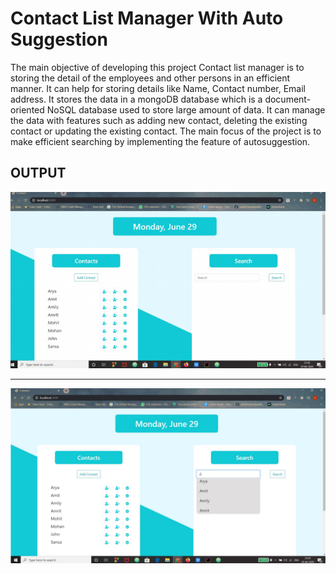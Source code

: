 # Contact List Manager With Auto Suggestion

The main objective of developing this project Contact list manager is to storing the detail of the employees
and other persons in an efficient manner. It can help for storing details like Name, Contact number, Email
address. It stores the data in a mongoDB database which is a document-oriented NoSQL database used to
store large amount of data. It can manage the data with features such as adding new contact, deleting the existing contact or updating the
existing contact.
The main focus of the project is to make efficient searching by implementing the feature of autosuggestion.

## OUTPUT
![](OUTPUT1.png)

---
![](OUTPUT2.png)
